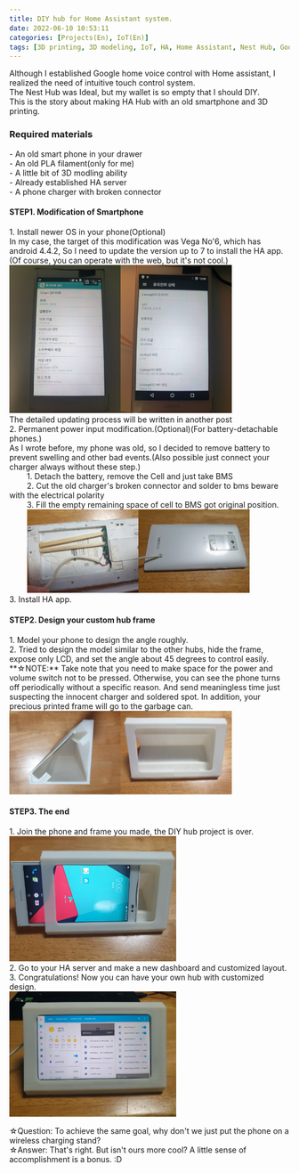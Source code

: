 ```yaml
---
title: DIY hub for Home Assistant system.
date: 2022-06-10 10:53:11   
categories: [Projects(En), IoT(En)]
tags: [3D printing, 3D modeling, IoT, HA, Home Assistant, Nest Hub, Google home]
---
```

Although I established Google home voice control with Home assistant, I realized the need of intuitive touch control system.<br>
The Nest Hub was Ideal, but my wallet is so empty that I should DIY.<br>
This is the story about making HA Hub with an old smartphone and 3D printing.<br>

<h3>Required materials</h3>
 - An old smart phone in your drawer<br>
 - An old PLA filament(only for me)<br>
 - A little bit of 3D modling ability<br>
 - Already established HA server<br>
 - A phone charger with broken connector<br>
 

<h4>STEP1. Modification of Smartphone</h4>
1. Install newer OS in your phone(Optional)<br>
In my case, the target of this modification was Vega No'6, which has android 4.4.2, So I need to update the version up to 7 to install the HA app.(Of course, you can operate with the web, but it's not cool.)<br>
<img src="/assets/img/VN6/VN6_2.jpg" width="200"><img src="/assets/img/VN6/VN6_11.jpg" width="200"><br>
The detailed updating process will be written in another post<br>
2. Permanent power input modification.(Optional)(For battery-detachable phones.)<br>
As I wrote before, my phone was old, so I decided to remove battery to prevent swelling and other bad events.(Also possible just connect your charger always without these step.)<br>
&nbsp;&nbsp;&nbsp;&nbsp;&nbsp;&nbsp;&nbsp;&nbsp;1. Detach the battery, remove the Cell and just take BMS<br>
&nbsp;&nbsp;&nbsp;&nbsp;&nbsp;&nbsp;&nbsp;&nbsp;2. Cut the old charger's broken connector and solder to bms beware with the electrical polarity<br>
&nbsp;&nbsp;&nbsp;&nbsp;&nbsp;&nbsp;&nbsp;&nbsp;3. Fill the empty remaining space of cell to BMS got original position.<br>
&nbsp;&nbsp;&nbsp;&nbsp;&nbsp;&nbsp;&nbsp;&nbsp;<img src="/assets/img/HA_HUB/HA_HUB_2.jpg" width="200"><img src="/assets/img/HA_HUB/HA_HUB_1.jpg" width="200"><br>
3. Install HA app.<br>


<h4>STEP2. Design your custom hub frame</h4>
1. Model your phone to design the angle roughly.<br>
2. Tried to design the model similar to the other hubs, hide the frame, expose only LCD, and set the angle about 45 degrees to control easily.<br>
**☆NOTE:** Take note that you need to make space for the power and volume switch not to be pressed. Otherwise, you can see the phone turns off periodically without a specific reason. And send meaningless time just suspecting the innocent charger and soldered spot. In addition, your precious printed frame will go to the garbage can.<br>
<img src="/assets/img/HA_HUB/HA_HUB_5.jpg" width="200"><img src="/assets/img/HA_HUB/HA_HUB_6.jpg" width="200"><br>

<h4>STEP3. The end</h4>
1. Join the phone and frame you made, the DIY hub project is over.<br>
<img src="/assets/img/HA_HUB/HA_HUB_7.jpg" width="300"><br>
2. Go to your HA server and make a new dashboard and customized layout.<br>
3. Congratulations! Now you can have your own hub with customized design.<br>
<img src="/assets/img/HA_HUB/HA_HUB_10.jpg" width="300"><br>


☆Question: To achieve the same goal, why don't we just put the phone on a wireless charging stand?<br>
☆Answer: That's right. But isn't ours more cool? A little sense of accomplishment is a bonus. :D


